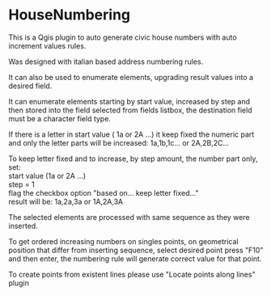 # HouseNumbering

This is a Qgis plugin to auto generate civic house numbers with auto increment values rules.

Was designed with italian based address numbering rules.

It can also be used to enumerate elements, upgrading result values into a desired field.

It can enumerate elements starting by start value, increased by step and then stored
into the field selected from fields listbox, the destination field must be a character field type.

If there is a letter in start value ( 1a or 2A ...) it keep fixed the numeric part and only the letter parts 
will be increased: 1a,1b,1c... or 2A,2B,2C... 

To keep letter fixed and to increase, by step amount, the number part only, set:<br>
start value (1a or 2A ...)<br>
step = 1<br>
flag the checkbox option "based on... keep letter fixed..."<br>
result will be: 1a,2a,3a or 1A,2A,3A<br>

The selected elements are processed with same sequence as they were inserted.

To get ordered increasing numbers on singles points, on geometrical position that differ from inserting sequence, select desired point press "F10" and then enter, the numbering rule will generate correct value for that point.

To create points from existent lines please use "Locate points along lines" plugin

